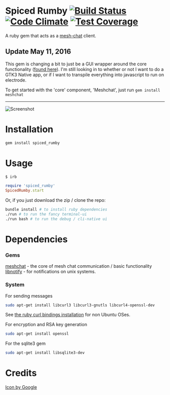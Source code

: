 # Spiced Rumby [![Build Status](https://travis-ci.org/NullVoxPopuli/spiced_rumby.svg)](https://travis-ci.org/NullVoxPopuli/spiced_rumby) [![Code Climate](https://codeclimate.com/github/NullVoxPopuli/spiced_rumby/badges/gpa.svg)](https://codeclimate.com/github/NullVoxPopuli/spiced_rumby) [![Test Coverage](https://codeclimate.com/github/NullVoxPopuli/spiced_rumby/badges/coverage.svg)](https://codeclimate.com/github/NullVoxPopuli/spiced_rumby/coverage)
A ruby gem that acts as a [mesh-chat](https://github.com/neuravion/mesh-chat) client.

## Update May 11, 2016
This gem is changing a bit to just be a GUI wrapper around the core functionality ([found here](https://github.com/NullVoxPopuli/meshchat)). I'm still looking in to whether or not I want to do a GTK3 Native app, or if I want to transpile everything into javascript to run on electrode. 

To get started with the 'core' component, 'Meshchat', just run `gem install meshchat`

----------------------------------------------------------------

![Screenshot](http://i.imgur.com/Y88P4mw.png)
# Installation

```bash
gem install spiced_rumby
```

# Usage

```bash
$ irb
```
```ruby
require 'spiced_rumby'
SpicedRumby.start
```

Or, if you just download the zip / clone the repo:

```bash
bundle install # to install ruby dependencies
./run # to run the fancy terminal-ui
./run bash # to run the debug / cli-native ui
```

# Dependencies

### Gems

[meshchat](https://github.com/NullVoxPopuli/meshchat) - the core of mesh chat communication / basic functionality
[libnotify](https://github.com/splattael/libnotify) - for notifications on unix systems.

### System

For sending messages
```bash
sudo apt-get install libcurl3 libcurl3-gnutls libcurl4-openssl-dev
```
See [the ruby curl bindings installation](https://github.com/taf2/curb#installation) for non Ubuntu OSes.

For encryption and RSA key generation
```bash
sudo apt-get install openssl
```

For the sqlite3 gem
```bash
sudo apt-get install libsqlite3-dev
```


# Credits
[Icon by Google](https://www.google.com/design/icons/)
